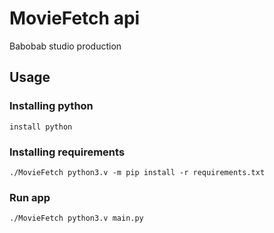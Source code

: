 # MovieFetch api
Babobab studio production

## Usage

### Installing python

    install python

### Installing requirements

    ./MovieFetch python3.v -m pip install -r requirements.txt

### Run app

    ./MovieFetch python3.v main.py

